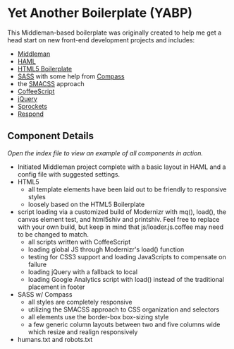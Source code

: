 Yet Another Boilerplate (YABP)
====

This Middleman-based boilerplate was originally created to help me get a head start on new front-end development projects and includes:
* [Middleman](http://middlemanapp.com/)
* [HAML](http://haml.info/)
* [HTML5 Boilerplate](http://html5boilerplate.com/)
* [SASS](http://sass-lang.com/) with some help from [Compass](http://compass-style.org/)
* the [SMACSS](http://smacss.com/) approach
* [CoffeeScript](http://coffeescript.org/)
* [jQuery](http://jquery.com/)
* [Sprockets](https://github.com/sstephenson/sprockets)
* [Respond](https://github.com/scottjehl/Respond)

Component Details
----

*Open the index file to view an example of all components in action.*

* Initiated Middleman project complete with a basic layout in HAML and a config file with suggested settings.
* HTML5
  * all template elements have been laid out to be friendly to responsive styles
  * loosely based on the HTML5 Boilerplate
* script loading via a customized build of Modernizr with mq(), load(), the canvas element test, and html5shiv and printshiv. Feel free to replace with your own build, but keep in mind that js/loader.js.coffee may need to be changed to match. 
  * all scripts written with CoffeeScript
  * loading global JS through Modernizr's load() function
  * testing for CSS3 support and loading JavaScripts to compensate on failure
  * loading jQuery with a fallback to local
  * loading Google Analytics script with load() instead of the traditional placement in footer
* SASS w/ Compass
  * all styles are completely responsive
  * utilizing the SMACSS approach to CSS organization and selectors
  * all elements use the border-box box-sizing style
  * a few generic column layouts between two and five columns wide which resize and realign responsively
* humans.txt and robots.txt
